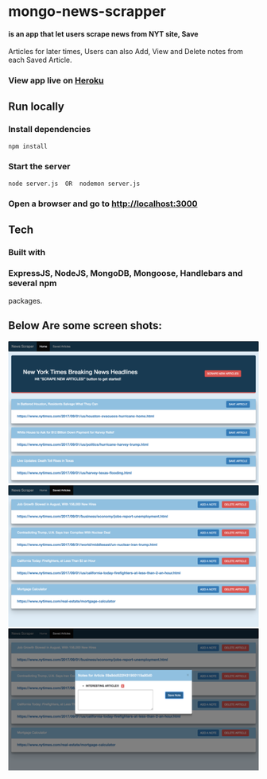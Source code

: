# mongo-news-scrapper

#### is an app that let users scrape news from NYT site, Save
Articles for later times, Users can also Add, View and Delete notes from each
Saved Article.

### View app live on [Heroku](https://mongo-news-scrapper.herokuapp.com/)

## Run locally
### Install dependencies
```shell
npm install
```
### Start the server
```shell
node server.js  OR  nodemon server.js
```
### Open a browser and go to [http://localhost:3000](http://localhost:3000)

## Tech
### Built with 

### ExpressJS, NodeJS, MongoDB, Mongoose, Handlebars and several npm
packages.


## Below Are some screen shots:

![Mongo News Scrapper-1](./public/assets/Dashboard.png)
![Mongo News Scrapper-2](./public/assets/SavedArticles.png)
![Mongo News Scrapper-3](./public/assets/AddNote.png)


